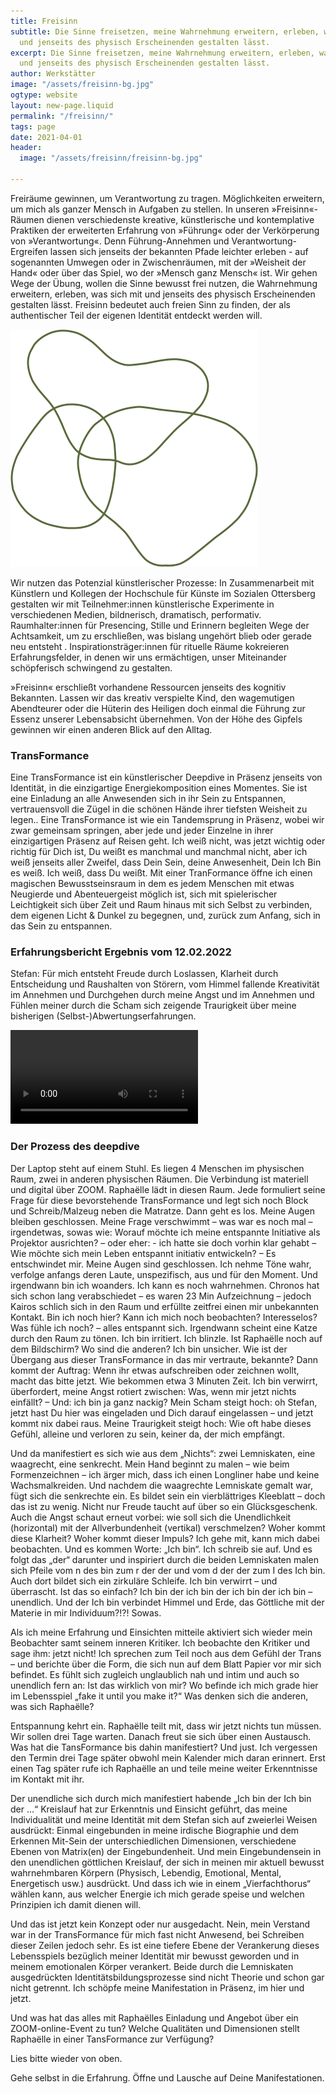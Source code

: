 ```yaml
---
title: Freisinn
subtitle: Die Sinne freisetzen, meine Wahrnehmung erweitern, erleben, was sich mit
  und jenseits des physisch Erscheinenden gestalten lässt.
excerpt: Die Sinne freisetzen, meine Wahrnehmung erweitern, erleben, was sich mit
  und jenseits des physisch Erscheinenden gestalten lässt.
author: Werkstätter
image: "/assets/freisinn-bg.jpg"
ogtype: website
layout: new-page.liquid
permalink: "/freisinn/"
tags: page
date: 2021-04-01
header:
  image: "/assets/freisinn/freisinn-bg.jpg"

---
```

Freiräume gewinnen, um Verantwortung zu tragen. Möglichkeiten erweitern, um mich als ganzer Mensch in Aufgaben zu stellen. In unseren »Freisinn«-Räumen dienen verschiedenste kreative, künstlerische und kontemplative Praktiken der erweiterten Erfahrung von »Führung« oder der Verkörperung von »Verantwortung«. Denn Führung-Annehmen und Verantwortung-Ergreifen lassen sich jenseits der bekannten Pfade leichter erleben - auf sogenannten Umwegen oder in Zwischenräumen, mit der »Weisheit der Hand« oder über das Spiel, wo der »Mensch ganz Mensch« ist. Wir gehen Wege der Übung, wollen die Sinne bewusst frei nutzen, die Wahrnehmung erweitern, erleben, was sich mit und jenseits des physisch Erscheinenden gestalten lässt. Freisinn bedeutet auch freien Sinn zu finden, der als authentischer Teil der eigenen Identität entdeckt werden will.

<img src="/assets/icons/werkstatt-freisinn.svg" alt="Freisinn - überlappende Rechtecke bilden neue Rechtecke, neue Räume">

Wir nutzen das Potenzial künstlerischer Prozesse: In Zusammenarbeit mit Künstlern und Kollegen der Hochschule für Künste im Sozialen Ottersberg gestalten wir mit Teilnehmer:innen künstlerische Experimente in verschiedenen Medien, bildnerisch, dramatisch, performativ. Raumhalter:innen für Presencing, Stille und Erinnern begleiten Wege der Achtsamkeit, um zu erschließen, was bislang ungehört blieb oder gerade neu entsteht .  Inspirationsträger:innen für rituelle Räume kokreieren Erfahrungsfelder, in denen wir uns ermächtigen, unser Miteinander schöpferisch schwingend zu gestalten.

»Freisinn« erschließt vorhandene Ressourcen jenseits des kognitiv Bekannten. Lassen wir das kreativ verspielte Kind, den wagemutigen Abendteurer oder die Hüterin des Heiligen doch einmal die Führung zur  Essenz unserer Lebensabsicht übernehmen. Von der Höhe des Gipfels gewinnen wir einen anderen Blick auf den Alltag.

### TransFormance

Eine TransFormance ist ein künstlerischer Deepdive in Präsenz jenseits von Identität, in die einzigartige Energiekomposition eines Momentes. Sie ist eine Einladung an alle Anwesenden sich in ihr Sein zu Entspannen, vertrauensvoll die Zügel in die schönen Hände ihrer tiefsten Weisheit zu legen..  Eine TransFormance ist wie ein Tandemsprung in Präsenz, wobei wir zwar gemeinsam springen, aber jede und jeder Einzelne in ihrer einzigartigen Präsenz auf Reisen geht. Ich weiß nicht, was jetzt wichtig oder richtig für Dich ist, Du weißt es manchmal und manchmal nicht, aber ich weiß jenseits aller Zweifel, dass Dein Sein, deine Anwesenheit, Dein Ich Bin es weiß. Ich weiß, dass Du weißt. Mit einer TranFormance öffne ich einen magischen Bewusstseinsraum in dem es jedem Menschen mit etwas Neugierde und Abenteuergeist möglich ist, sich mit spielerischer Leichtigkeit sich über Zeit und Raum hinaus mit sich Selbst zu verbinden, dem eigenen Licht & Dunkel zu begegnen, und, zurück zum Anfang, sich in das Sein zu entspannen.

### Erfahrungsbericht Ergebnis vom 12.02.2022

Stefan: Für mich entsteht Freude durch Loslassen, Klarheit durch Entscheidung und Raushalten von Störern, vom Himmel fallende Kreativität im Annehmen und Durchgehen durch meine Angst und im Annehmen und Fühlen meiner durch die Scham sich zeigende Traurigkeit über meine bisherigen (Selbst-)Abwertungserfahrungen.

<video src="/assets/uploads/werkstatt-transformance-22-2.mp4"></video>

### Der Prozess des deepdive

Der Laptop steht auf einem Stuhl. Es liegen 4 Menschen im physischen Raum, zwei in anderen physischen Räumen. Die Verbindung ist materiell und digital über ZOOM.  Raphaëlle lädt in diesen Raum. Jede formuliert seine Frage für diese bevorstehende TransFormance und legt sich noch Block und Schreib/Malzeug neben die Matratze. Dann geht es los. Meine Augen bleiben geschlossen. Meine Frage verschwimmt – was war es noch mal – irgendetwas, sowas wie: Worauf möchte ich meine entspannte Initiative als Projektor ausrichten? – oder eher: - ich hatte sie doch vorhin klar gehabt – Wie möchte sich mein Leben entspannt initiativ entwickeln? – Es entschwindet mir. Meine Augen sind geschlossen. Ich nehme Töne wahr, verfolge anfangs deren Laute, unspezifisch, aus und für den Moment. Und irgendwann bin ich woanders. Ich kann es noch wahrnehmen. Chronos hat sich schon lang verabschiedet – es waren 23 Min Aufzeichnung – jedoch Kairos schlich sich in den Raum und erfüllte zeitfrei einen mir unbekannten Kontakt. Bin ich noch hier? Kann ich mich noch beobachten? Interesselos? Was fühle ich noch? – alles entspannt sich.
Irgendwann scheint eine Katze durch den Raum zu tönen. Ich bin irritiert. Ich blinzle. Ist Raphaëlle noch auf dem Bildschirm? Wo sind die anderen? Ich bin unsicher. Wie ist der Übergang aus dieser TransFormance in das mir vertraute, bekannte? Dann kommt der Auftrag: Wenn ihr etwas aufschreiben oder zeichnen wollt, macht das bitte jetzt. Wie bekommen etwa 3 Minuten Zeit. Ich bin verwirrt, überfordert, meine Angst rotiert zwischen: Was, wenn mir jetzt nichts einfällt? – Und: ich bin ja ganz nackig? Mein Scham steigt hoch: oh Stefan, jetzt hast Du hier was eingeladen und Dich darauf eingelassen – und jetzt kommt nix dabei raus. Meine Traurigkeit steigt hoch: Wie oft habe dieses Gefühl, alleine und verloren zu sein, keiner da, der mich empfängt.

Und da manifestiert es sich wie aus dem „Nichts“: zwei Lemniskaten, eine waagrecht, eine senkrecht. Mein Hand beginnt zu malen – wie beim Formenzeichnen – ich ärger mich, dass ich einen Longliner habe und keine Wachsmalkreiden. Und nachdem die waagrechte Lemniskate gemalt war, fügt sich die senkrechte ein. Es bildet sein ein vierblättriges Kleeblatt – doch das ist zu wenig. Nicht nur Freude taucht auf über so ein Glücksgeschenk. Auch die Angst schaut erneut vorbei: wie soll sich die Unendlichkeit (horizontal) mit der Allverbundenheit (vertikal) verschmelzen? Woher kommt diese Klarheit? Woher kommt dieser Impuls? Ich gehe mit, kann mich dabei beobachten. Und es kommen Worte: „Ich bin“. Ich schreib sie auf. Und es folgt das „der“ darunter und inspiriert durch die beiden Lemniskaten malen sich Pfeile vom n des bin zum r der der und vom d der der zum I des Ich bin. Auch dort bildet sich ein zirkuläre Schleife.
Ich bin verwirrt – und überrascht. Ist das so einfach? Ich bin der ich bin der ich bin der ich bin – unendlich. Und der Ich bin verbindet Himmel und Erde, das Göttliche mit der Materie in mir Individuum?!?! Sowas.

Als ich meine Erfahrung und Einsichten mitteile aktiviert sich wieder mein Beobachter samt seinem inneren Kritiker. Ich beobachte den Kritiker und sage ihm: jetzt nicht! Ich sprechen zum Teil noch aus dem Gefühl der Trans – und berichte über die Form, die sich nun auf dem Blatt Papier vor mir sich befindet. Es fühlt sich zugleich unglaublich nah und intim und auch so unendlich fern an: Ist das wirklich von mir? Wo befinde ich mich grade hier im Lebensspiel „fake it until you make it?“ Was denken sich die anderen, was sich Raphaëlle?

Entspannung kehrt ein. Raphaëlle teilt mit, dass wir jetzt nichts tun müssen. Wir sollen drei Tage warten. Danach freut sie sich über einen Austausch. Was hat die TansFormance bis dahin manifestiert? Und just. Ich vergessen den Termin drei Tage später obwohl mein Kalender mich daran erinnert. Erst einen Tag später rufe ich Raphaëlle an und teile meine weiter Erkenntnisse im Kontakt mit ihr.

Der unendliche sich durch mich manifestiert habende „Ich bin der Ich bin der …“ Kreislauf hat zur Erkenntnis und Einsicht geführt, das meine Individualität und meine Identität mit dem Stefan sich auf zweierlei Weisen ausdrückt: Einmal eingebunden in meine irdische Biographie und dem Erkennen Mit-Sein der unterschiedlichen Dimensionen, verschiedene Ebenen von Matrix(en) der Eingebundenheit. Und mein Eingebundensein in den unendlichen göttlichen Kreislauf, der sich in meinen mir aktuell bewusst wahrnehmbaren Körpern (Physisch, Lebendig, Emotional, Mental, Energetisch usw.) ausdrückt. Und dass ich wie in einem „Vierfachthorus“ wählen kann, aus welcher Energie ich mich gerade speise und welchen Prinzipien ich damit dienen will.

Und das ist jetzt kein Konzept oder nur ausgedacht. Nein, mein Verstand war in der TransFormance für mich fast nicht Anwesend, bei Schreiben dieser Zeilen jedoch sehr. Es ist eine tiefere Ebene der Verankerung dieses Lebensspiels bezüglich meiner Identität mir bewusst geworden und in meinem emotionalen Körper verankert. Beide durch die Lemniskaten ausgedrückten Identitätsbildungsprozesse sind nicht Theorie und schon gar nicht getrennt. Ich schöpfe meine Manifestation in Präsenz, im hier und jetzt.

Und was hat das alles mit Raphaëlles Einladung und Angebot über ein ZOOM-online-Event zu tun? Welche Qualitäten und Dimensionen stellt Raphaëlle in einer TansFormance zur Verfügung?

Lies bitte wieder von oben.

Gehe selbst in die Erfahrung. Öffne und Lausche auf Deine Manifestationen.